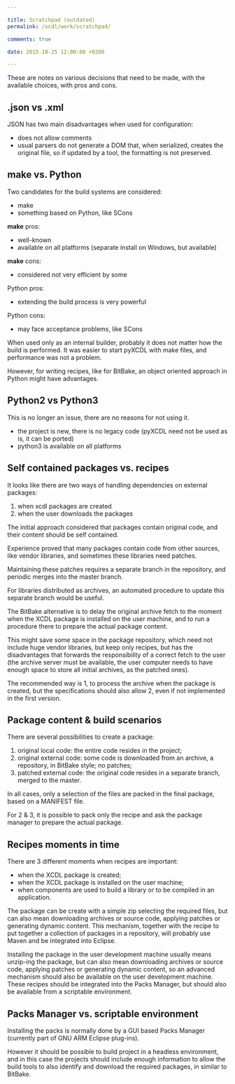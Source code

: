 ```yaml
---

title: Scratchpad (outdated)
permalink: /xcdl/work/scratchpad/

comments: true

date: 2015-10-25 12:00:00 +0200

---
```


These are notes on various decisions that need to be made, with the available choices, with pros and cons.

## .json vs .xml

JSON has two main disadvantages when used for configuration:

- does not allow comments
- usual parsers do not generate a DOM that, when serialized, creates the original file, so if updated by a tool, the formatting is not preserved.

## make vs. Python

Two candidates for the build systems are considered:

-   make
-   something based on Python, like SCons

**make** pros:

-   well-known
-   available on all platforms (separate install on Windows, but available)

**make** cons:

-   considered not very efficient by some

Python pros:

-   extending the build process is very powerful

Python cons:

-   may face acceptance problems, like SCons

When used only as an internal builder, probably it does not matter how the build is performed. It was easier to start pyXCDL with make files, and performance was not a problem.

However, for writing recipes, like for BitBake, an object oriented approach in Python might have advantages.

## Python2 vs Python3

This is no longer an issue, there are no reasons for not using it.

-   the project is new, there is no legacy code (pyXCDL need not be used as is, it can be ported)
-   python3 is available on all platforms

## Self contained packages vs. recipes

It looks like there are two ways of handling dependencies on external packages:

1.  when xcdl packages are created
2.  when the user downloads the packages

The initial approach considered that packages contain original code, and their content should be self contained.

Experience proved that many packages contain code from other sources, like vendor libraries, and sometimes these libraries need patches.

Maintaining these patches requires a separate branch in the repository, and periodic merges into the master branch.

For libraries distributed as archives, an automated procedure to update this separate branch would be useful.

The BitBake alternative is to delay the original archive fetch to the moment when the XCDL package is installed on the user machine, and to run a procedure there to prepare the actual package content.

This might save some space in the package repository, which need not include huge vendor libraries, but keep only recipes, but has the disadvantages that forwards the responsibility of a correct fetch to the user (the archive server must be available, the user computer needs to have enough space to store all initial archives, as the patched ones).

The recommended way is 1, to process the archive when the package is created, but the specifications should also allow 2, even if not implemented in the first version.

## Package content & build scenarios

There are several possibilities to create a package:

1.  original local code: the entire code resides in the project;
2.  original external code: some code is downloaded from an archive, a repository, in BitBake style; no patches;
3.  patched external code: the original code resides in a separate branch, merged to the master.

In all cases, only a selection of the files are packed in the final package, based on a MANIFEST file.

For 2 & 3, it is possible to pack only the recipe and ask the package manager to prepare the actual package.

## Recipes moments in time

There are 3 different moments when recipes are important:

-   when the XCDL package is created;
-   when the XCDL package is installed on the user machine;
-   when components are used to build a library or to be compiled in an application.

The package can be create with a simple zip selecting the required files, but can also mean downloading archives or source code, applying patches or generating dynamic content. This mechanism, together with the recipe to put together a collection of packages in a repository, will probably use Maven and be integrated into Eclipse.

Installing the package in the user development machine usually means unzip-ing the package, but can also mean downloading archives or source code, applying patches or generating dynamic content, so an advanced mechanism should also be available on the user development machine. These recipes should be integrated into the Packs Manager, but should also be available from a scriptable environment.

## Packs Manager vs. scriptable environment

Installing the packs is normally done by a GUI based Packs Manager (currently part of GNU ARM Eclipse plug-ins).

However it should be possible to build project in a headless environment, and in this case the projects should include enough information to allow the build tools to also identify and download the required packages, in similar to BitBake.
